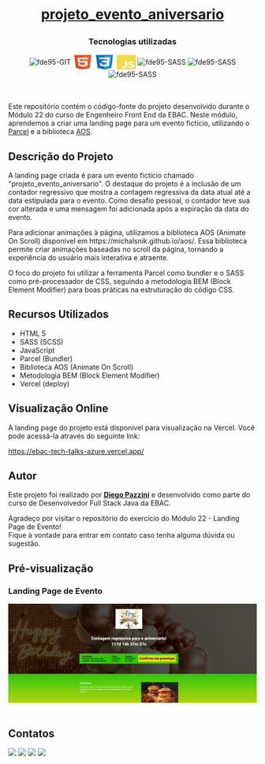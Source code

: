 <h1 align="center">
  <p align="center"><a href="https://ebac-tech-talks-hazel-pi.vercel.app/">projeto_evento_aniversario</a></p>
</h1>
<div style="display: inline_block">
  <div align="center">
   <h3>Tecnologias utilizadas</h3>
  <img align="center" alt="fde95-GIT" height="30" width="40" src="https://cdn.jsdelivr.net/gh/devicons/devicon/icons/git/git-original.svg">
  <img align="center" alt="fde95-HTML" height="30" width="40" src="https://raw.githubusercontent.com/devicons/devicon/master/icons/html5/html5-original.svg">
  <img align="center" alt="fde95-CSS" height="30" width="40" src="https://raw.githubusercontent.com/devicons/devicon/master/icons/css3/css3-original.svg">
  <img align="center" alt="fde95-JS" height="30" width="40" src="https://raw.githubusercontent.com/devicons/devicon/master/icons/javascript/javascript-plain.svg">
  <img align="center" alt="fde95-SASS" height="30" width="40" src="https://cdn.jsdelivr.net/gh/devicons/devicon/icons/sass/sass-original.svg">
  <img align="center" alt="fde95-SASS" height="30" width="100" src="https://velog.velcdn.com/images/zooyaho/post/13c75456-0023-423a-9857-6ebffa405925/image.png">
  <img align="center" alt="fde95-SASS" height="40" width="100" src="https://www.bypeople.com/wp-content/uploads/2017/03/css-animate-scroll.jpg">
</div>
<br>
<br>

   <p>Este repositório contém o código-fonte do projeto desenvolvido durante o Módulo 22 do curso de Engenheiro Front End da EBAC. Neste módulo, aprendemos a criar uma landing page para um evento fictício, utilizando o <a href="https://parceljs.org/">Parcel</a> e a biblioteca <a href="https://michalsnik.github.io/aos/">AOS</a>.</p>

   <h2>Descrição do Projeto</h2>

   <p>A landing page criada é para um evento fictício chamado "projeto_evento_aniversario". O destaque do projeto é a inclusão de um contador regressivo que mostra a contagem regressiva da data atual até a data estipulada para o evento. Como desafio pessoal, o contador teve sua cor alterada e uma mensagem foi adicionada após a expiração da data do evento.

  <p>Para adicionar animações à página, utilizamos a biblioteca AOS (Animate On Scroll) disponível em https://michalsnik.github.io/aos/. Essa biblioteca permite criar animações baseadas no scroll da página, tornando a experiência do usuário mais interativa e atraente. </p>
  <p>O foco do projeto foi utilizar a ferramenta Parcel como bundler e o SASS como pré-processador de CSS, seguindo a metodologia BEM (Block Element Modifier) para boas práticas na estruturação do código CSS.</p>


   <h2>Recursos Utilizados</h2>
  <ul>
    <li>HTML 5</li>
    <li>SASS (SCSS)</li>
    <li>JavaScript</li>
    <li>Parcel (Bundler)</li>
    <li>Biblioteca AOS (Animate On Scroll)</li>
    <li>Metodologia BEM (Block Element Modifier)</li>
    <li>Vercel (deploy)</li>
  </ul>
  
  <h2>Visualização Online</h2>
  <p>A landing page do projeto está disponível para visualização na Vercel. Você pode acessá-la através do seguinte link:</p>

https://ebac-tech-talks-azure.vercel.app/
   <h2>Autor</h2>

   <p>Este projeto foi realizado por <a href="https://projeto-evento-aniversario.vercel.app/" target="_blank"><b>Diego Pazzini</b></a> e desenvolvido como parte do curso de Desenvolvedor Full Stack Java da EBAC.</p>
   <p>Agradeço por visitar o repositório do exercício do Módulo 22 - Landing Page de Evento! 
     <br>Fique à vontade para entrar em contato caso tenha alguma dúvida ou sugestão.</p>

  
 <h2>
    Pré-visualização
 </h2>
  <h3>Landing Page de Evento</h3>
  <img width="800" src="./src/images/capa.JPG">
 
<br>
<br>

<h2>Contatos</h2>
<div style="display: inline_block">
<a href = "https://api.whatsapp.com/send?phone=5551995135379&text=Ol%C3%A1%20Sou%20o%20Diego%20Pazzini!%20Tudo%20bem?"><img src="https://img.shields.io/badge/WhatsApp-25D366?style=for-the-badge&logo=whatsapp&logoColor=white" target="blank"></a>
 <a href="https://www.instagram.com/pazzinidiego/" target="_blank"><img src="https://img.shields.io/badge/Instagram-E4405F?style=for-the-badge&logo=instagram&logoColor=white" target="_blank"></a>
 <a href = "mailto:diegopazzini2009@hotmail.com"><img src="https://img.shields.io/badge/Microsoft_Outlook-0078D4?style=for-the-badge&logo=microsoft-outlook&logoColor=white" target="_blank"></a>
 <a href="https://www.linkedin.com/in/diego-pazzini-82a106104/" target="_blank"><img src="https://img.shields.io/badge/LinkedIn-0077B5?style=for-the-badge&logo=linkedin&logoColor=white" target="_blank"></a> 
</div>
